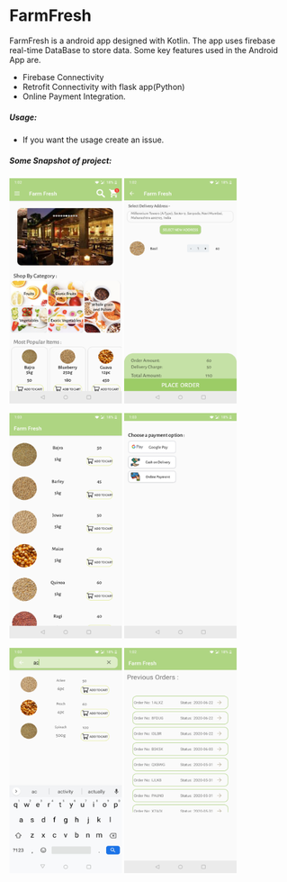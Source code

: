 # FarmFresh

FarmFresh is a android app designed with Kotlin. The app uses firebase real-time DataBase to store data. Some key features used in the Android App are.

  - Firebase Connectivity
  - Retrofit Connectivity with flask app(Python)
  - Online Payment Integration.


##### Usage:
  - If you want the usage create an issue.

##### Some Snapshot of project:
<img src="https://github.com/aniketbote/food-grain-app/blob/master/Snapshots/Home.jpg?raw=true" alt="alt text" width="200" height="400">   <img src="https://github.com/aniketbote/food-grain-app/blob/master/Snapshots/Cart.jpg?raw=true" alt="alt text" width="200" height="400">

<img src="https://github.com/aniketbote/food-grain-app/blob/master/Snapshots/Category.jpg?raw=true" alt="alt text" width="200" height="400">   <img src="https://github.com/aniketbote/food-grain-app/blob/master/Snapshots/Payment.jpg?raw=true" alt="alt text" width="200" height="400">

<img src="https://github.com/aniketbote/food-grain-app/blob/master/Snapshots/Search.jpg?raw=true" alt="alt text" width="200" height="400">   <img src="https://github.com/aniketbote/food-grain-app/blob/master/Snapshots/Previous%20Orders.jpg?raw=true" alt="alt text" width="200" height="400">
